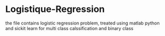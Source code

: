 # Logistique-Regression
the file contains logistic regression problem, treated using matlab python and sickit learn for multi class calssification and binary class
